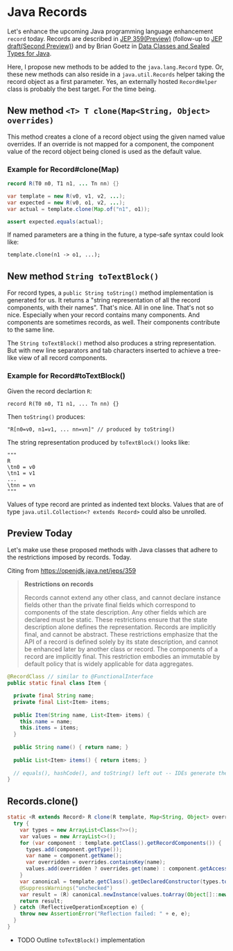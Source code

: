 # Java Records

Let's enhance the upcoming Java programming language enhancement `record` today.
Records are described in [JEP 359(Preview)](https://openjdk.java.net/jeps/359) (follow-up to [JEP draft(Second Preview)](https://openjdk.java.net/jeps/8242303)) and by Brian Goetz in [Data Classes and Sealed Types for Java](https://cr.openjdk.java.net/~briangoetz/amber/datum.html).

Here, I propose new methods to be added to the `java.lang.Record` type.
Or, these new methods can also reside in a `java.util.Records` helper taking the record object as a first parameter.
Yes, an externally hosted `RecordHelper` class is probably the best target.
For the time being.

## New method `<T> T clone(Map<String, Object> overrides)`

This method creates a clone of a record object using the given named value overrides.
If an override is not mapped for a component, the component value of the record object being cloned is used as the default value.

### Example for Record#clone(Map)
```java
record R(T0 n0, T1 n1, ... Tn nn) {}

var template = new R(v0, v1, v2, ...);
var expected = new R(v0, o1, v2, ...);
var actual = template.clone(Map.of("n1", o1));

assert expected.equals(actual);
```

If named parameters are a thing in the future, a type-safe syntax could look like:

```
template.clone(n1 -> o1, ...);
```


## New method `String toTextBlock()`

For record types, a `public String toString()` method implementation is generated for us.
It returns a "string representation of all the record components, with their names".
That's nice.
All in one line.
That's not so nice.
Especially when your record contains many components.
And components are sometimes records, as well.
Their components contribute to the same line.

The `String toTextBlock()` method also produces a string representation.
But with new line separators and tab characters inserted to achieve a tree-like view of all record components.

### Example for Record#toTextBlock()

Given the record declartion `R`:
```
record R(T0 n0, T1 n1, ... Tn nn) {}
```

Then `toString()` produces:
```
"R[n0=v0, n1=v1, ... nn=vn]" // produced by toString()
```

The string representation produced by `toTextBlock()` looks like:
```
""" 
R
\tn0 = v0
\tn1 = v1
...
\tnn = vn
"""
```

Values of type record are printed as indented text blocks.
Values that are of type `java.util.Collection<? extends Record>` could also be unrolled.

## Preview Today

Let's make use these proposed methods with Java classes that adhere to the restrictions imposed by records.
Today.

Citing from https://openjdk.java.net/jeps/359

> **Restrictions on records**
>
> Records cannot extend any other class, and cannot declare instance fields other than the private final fields which correspond to components of the state description. Any other fields which are declared must be static. These restrictions ensure that the state description alone defines the representation.
> Records are implicitly final, and cannot be abstract. These restrictions emphasize that the API of a record is defined solely by its state description, and cannot be enhanced later by another class or record.
> The components of a record are implicitly final. This restriction embodies an immutable by default policy that is widely applicable for data aggregates.

```java
@RecordClass // similar to @FunctionalInterface
public static final class Item {

  private final String name;
  private final List<Item> items;
  
  public Item(String name, List<Item> items) {
    this.name = name;
    this.items = items;
  }
  
  public String name() { return name; }
  
  public List<Item> items() { return items; }
  
  // equals(), hashCode(), and toString() left out -- IDEs generate them for you 
}
```

## Records.clone()

```java
static <R extends Record> R clone(R template, Map<String, Object> overrides) {
  try {
    var types = new ArrayList<Class<?>>();
    var values = new ArrayList<>();
    for (var component : template.getClass().getRecordComponents()) {
      types.add(component.getType());
      var name = component.getName();
      var overridden = overrides.containsKey(name);
      values.add(overridden ? overrides.get(name) : component.getAccessor().invoke(template));
    }
    var canonical = template.getClass().getDeclaredConstructor(types.toArray(Class[]::new));
    @SuppressWarnings("unchecked")
    var result = (R) canonical.newInstance(values.toArray(Object[]::new));
    return result;
  } catch (ReflectiveOperationException e) {
    throw new AssertionError("Reflection failed: " + e, e);
  }
}
```
- TODO Outline `toTextBlock()` implementation
